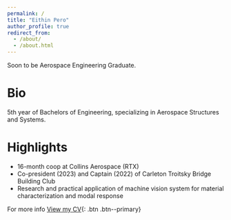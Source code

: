 ```yaml
---
permalink: /
title: "Eithin Pero"
author_profile: true
redirect_from: 
  - /about/
  - /about.html
---
```


Soon to be Aerospace Engineering Graduate.


Bio
======
5th year of Bachelors of Engineering, specializing in Aerospace Structures and Systems. 

Highlights
======
 - 16-month coop at Collins Aerospace (RTX)
 - Co-president (2023) and Captain (2022) of Carleton Troitsky Bridge Building Club
 - Research and practical application of machine vision system for material characterization and modal response

For more info
[View my CV](/files/CollinsAerospace2025.pdf){: .btn .btn--primary} 

